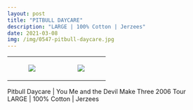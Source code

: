 ```yaml
---
layout: post
title: "PITBULL DAYCARE"
description: "LARGE | 100% Cotton | Jerzees"
date: 2021-03-08
img: /img/0547-pitbull-daycare.jpg
---
```




<table style="width:100%;"><tr><td style="vertical-align:top;">
      <figure class="tmblr-full" data-orig-height="2048" data-orig-width="1365" data-orig-src="https://concertshirts.netlify.app/shirts/0547/0547-01.jpg"><img src="https://64.media.tumblr.com/8789dd70225902aacec76d9fae7958fc/f1390134c03bd74b-f0/s540x810/56604dad15a62173947976deb6b936569e45ccff.jpg" data-orig-height="2048" data-orig-width="1365" data-orig-src="https://concertshirts.netlify.app/shirts/0547/0547-01.jpg"/></figure></td>
    <td style="vertical-align:top;">
      <figure class="tmblr-full" data-orig-height="2048" data-orig-width="1365" data-orig-src="https://concertshirts.netlify.app/shirts/0547/0547-02.jpg"><img src="https://64.media.tumblr.com/93ec40d727fa754ea5530359454edf82/f1390134c03bd74b-fe/s540x810/229f429a6846cdcebc5d75e77074c04854fd797b.jpg" data-orig-height="2048" data-orig-width="1365" data-orig-src="https://concertshirts.netlify.app/shirts/0547/0547-02.jpg"/></figure></td>
  </tr></table><p>
  Pitbull Daycare | You Me and the Devil Make Three 2006 Tour<br/>LARGE | 100% Cotton | Jerzees
</p>
